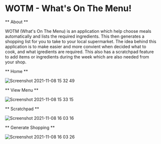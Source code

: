 # WOTM - What's On The Menu!

** About **

WOTM (What's On The Menu) is an application which help choose meals automatically and lists the required ingredients. This then generates a shopping list for you to take to your local supermarket. The idea behind this application is to make easier and more convient when decided what to cook, and what igredients are required. This also has a scratchpad feature to add items or ingredients during the week which are also needed from your shop.

** Home **

![Screenshot 2021-11-08 15 32 49](https://user-images.githubusercontent.com/82043281/140820157-9f397ff0-a700-4ce6-b100-712b3986ae64.png)

** View Menu **

![Screenshot 2021-11-08 15 33 15](https://user-images.githubusercontent.com/82043281/140820161-7a2aa42a-ff67-4144-af01-23111cc34c92.png)

** Scratchpad **

![Screenshot 2021-11-08 16 03 16](https://user-images.githubusercontent.com/82043281/140820165-558de39a-c59f-4f18-81c4-773969cbc5b5.png)

** Generate Shopping **

![Screenshot 2021-11-08 16 03 26](https://user-images.githubusercontent.com/82043281/140820168-7a7564c2-f12f-4864-9dc9-59e7b2ee3e2e.png)
